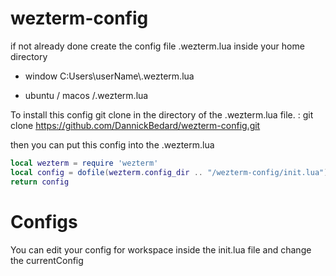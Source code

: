 # wezterm-config

if not already done create the config file .wezterm.lua inside your home directory

- window
   C:Users\\userName\\.wezterm.lua

- ubuntu / macos
    /.wezterm.lua


To install this config git clone in the directory of the .wezterm.lua file. : git clone https://github.com/DannickBedard/wezterm-config.git 

then you can put this config into the .wezterm.lua

```lua
local wezterm = require 'wezterm'
local config = dofile(wezterm.config_dir .. "/wezterm-config/init.lua")
return config
```

# Configs
You can edit your config for workspace inside the init.lua file and change the currentConfig
